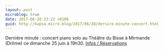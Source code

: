 ```yaml
---
layout: post
microblog: true
date: 2017-06-20 23:22 +0100
guid: http://kapsa.micro.blog/2017/06/20/dernire-minute-concert.html
---
```

Dernière minute : concert piano solo au Théâtre du Bisse à Mirmande (Drôme) ce dimanche 25 juin à 19h30. [Infos / Réservations](mailto:bernard.houal73@orange.fr)
